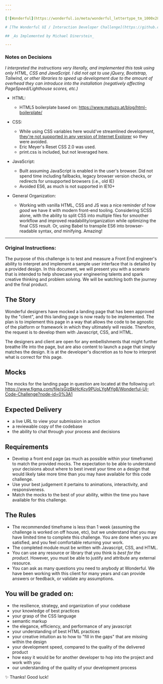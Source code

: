 ```yaml
---
---

[![Wonderful](https://wonderful.io/meta/wonderful_lettertype_tm_1000x287_4c5965-on-white.jpg)](https://wonderful.io)

# [The Wonderful UI / Interaction Developer Challenge](https://github.com/wndrfl/ui-developer-challenge)

## _As Implemented by Michael Dinerstein_

---
```


### Notes on Decisions

_I interpreted the instructions very literally, and implemented this task using only HTML, CSS and JavaScript. I did not opt to use jQuery, Bootstrap, Tailwind, or other libraries to speed up development due to the amount of overhead they can introduce into the installation (negatively affecting PageSpeed/Lighthouse scores, etc.)_

- HTML:

  - HTML5 boilerplate based on: https://www.matuzo.at/blog/html-boilerplate/

- CSS:

  - While using CSS variables here would've streamlined development, [they're not supported in any version of Internet Explorer](https://caniuse.com/css-variables) so they were avoided.
  - Eric Meyer's Reset CSS 2.0 was used.
  - print.css is included, but not leveraged here.

- JavaScript:

  - Built assuming JavaScript is enabled in the user's browser. Did not spend time including fallbacks, legacy browser version checks, or redirects for unsupported browsers (i.e., old IE)
  - Avoided ES6, as much is not supported in IE10+

- General Organization:

  - Working with vanilla HTML, CSS and JS was a nice reminder of how _good_ we have it with modern front-end tooling. Considering SCSS alone, with the ability to split CSS into multiple files for smoother workflow and improved readability/organization while optimizing the final CSS result. Or, using Babel to transpile ES6 into browser-readable syntax, _and_ minifying. Amazing!

---

### Original Instructions:

The purpose of this challenge is to test and measure a Front End engineer's ability to interpret and implement a sample user interface that is detailed by a provided design. In this document, we will present you with a scenario that is intended to help showcase your engineering talents and spark creative thinking and problem solving. We will be watching both the journey and the final product.

## The Story

Wonderful designers have mocked a landing page that has been approved by the "client", and this landing page is now ready to be implemented. The plan is to implement this page in a way that allows the code to be agnostic of the platform or framework in which they ultimately will reside. Therefore, the request is to develop them with Javascript, CSS, and HTML.

The designers and client are open for any embellishments that might further breathe life into the page, but are also content to launch a page that simply matches the design. It is at the developer's discretion as to how to interpret what is correct for this page.

## Mocks

The mocks for the landing page in question are located at the following url:
https://www.figma.com/file/sGizBkHcKcy9PUoLYgMYg8/Wonderful-UI-Code-Challenge?node-id=0%3A1

## Expected Delivery

- a live URL to view your submission in action
- a reviewable copy of the codebase
- the ability to chat through your process and decisions

## Requirements

- Develop a front end page (as much as possible within your timeframe) to match the provided mocks. The expectation to be able to understand your decisions about where to best invest your time on a design that would likely take more time than you may have available for this code challenge.
- Use your best judgement it pertains to animations, interactivity, and responsiveness.
- Match the mocks to the best of your ability, within the time you have available for this challenge.

## The Rules

- The recommended timeframe is less than 1 week (assuming the challenge is worked on off house, etc), but we understand that you may have limited time to complete this challenge. You are done when you are satisfied, and you feel comfortable returning your work.
- The completed module must be written with Javascript, CSS, and HTML.
- You can use any resource or library that you think is _best for the product_. However, you must be able to justify and attribute any external resource.
- You can ask as many questions you need to anybody at Wonderful. We have been working with this client for many years and can provide answers or feedback, or validate any assumptions.

## You will be graded on:

- the resilience, strategy, and organization of your codebase
- your knowledge of best practices
- your grasp of the CSS language
- semantic markup
- the elegance, efficiency, and performance of any javascript
- your understanding of best HTML practices
- your creative intuition as to how to "fill in the gaps" that are missing within the design
- your development speed, compared to the quality of the delivered product
- how easy it would be for another developer to hop into the project and work with you
- our understanding of the quality of your development process

✨ Thanks! Good luck!
